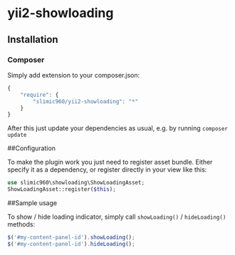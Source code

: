 yii2-showloading
================

## Installation

### Composer

Simply add extension to your composer.json:
``` js
{
    "require": {
        "slimic960/yii2-showloading": "*"
    }
}
```
After this just update your dependencies as usual, e.g. by running `composer update`

##Configuration

To make the plugin work you just need to register asset bundle. Either specify it as a dependency, or register directly in your view like this:
``` php
use slimic960\showloading\ShowLoadingAsset;
ShowLoadingAsset::register($this);
```

##Sample usage

To show / hide loading indicator, simply call `showLoading()` / `hideLoading()` methods:
``` js
$('#my-content-panel-id').showLoading();
$('#my-content-panel-id').hideLoading();
```
